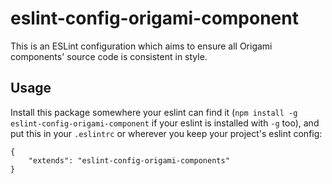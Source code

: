 # eslint-config-origami-component

This is an ESLint configuration which aims to ensure all Origami components' source code is consistent in style.

## Usage

Install this package somewhere your eslint can find it (`npm
install -g eslint-config-origami-component` if your eslint is installed with
`-g` too), and put
this in your `.eslintrc` or wherever you keep your project's eslint
config:

```
{
    "extends": "eslint-config-origami-components"
}
```

